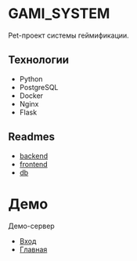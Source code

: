# GAMI_SYSTEM

Pet-проект системы геймификации.

## Технологии

- Python
- PostgreSQL
- Docker
- Nginx
- Flask

## Readmes

- [backend](backend/README.md)
- [frontend](frontend/README.md)
- [db](db/README.md)

# Демо

Демо-сервер
 - [Вход](http://hmsrv.tplinkdns.com:8081)
 - [Главная](http://hmsrv.tplinkdns.com:8081/account)

